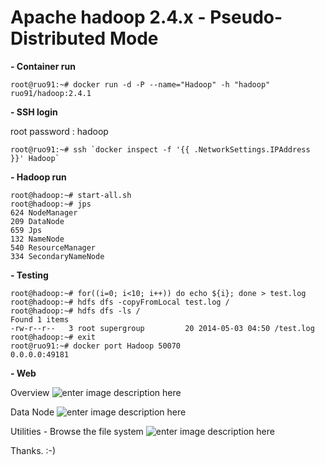 # Apache hadoop 2.4.x - Pseudo-Distributed Mode

**- Container run**

    root@ruo91:~# docker run -d -P --name="Hadoop" -h "hadoop" ruo91/hadoop:2.4.1

**- SSH login**

root password : hadoop

    root@ruo91:~# ssh `docker inspect -f '{{ .NetworkSettings.IPAddress }}' Hadoop`

**- Hadoop run**

    root@hadoop:~# start-all.sh
    root@hadoop:~# jps
    624 NodeManager
    209 DataNode
    659 Jps
    132 NameNode
    540 ResourceManager
    334 SecondaryNameNode

**- Testing**

    root@hadoop:~# for((i=0; i<10; i++)) do echo ${i}; done > test.log
    root@hadoop:~# hdfs dfs -copyFromLocal test.log /
    root@hadoop:~# hdfs dfs -ls /
    Found 1 items
    -rw-r--r--   3 root supergroup         20 2014-05-03 04:50 /test.log
    root@hadoop:~# exit
    root@ruo91:~# docker port Hadoop 50070
    0.0.0.0:49181

**- Web**

Overview
![enter image description here][1]

Data Node
![enter image description here][2]

Utilities - Browse the file system
![enter image description here][3]

Thanks. :-)


  [1]: http://cdn.yongbok.net/ruo91/img/hadoop/2.4.0/apache_hadoop_2.4.0_namenode.png
  [2]: http://cdn.yongbok.net/ruo91/img/hadoop/2.4.0/apache_hadoop_2.4.0_datanode.png
  [3]: http://cdn.yongbok.net/ruo91/img/hadoop/2.4.0/apache_hadoop_2.4.0_explorer.png

